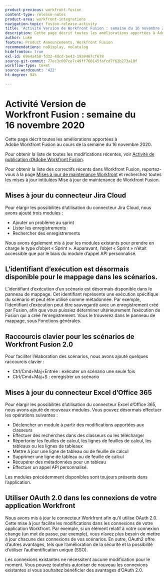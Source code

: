```yaml
---
product-previous: workfront-fusion
content-type: release-notes
product-area: workfront-integrations
navigation-topic: fusion-release-activity
title: 'Activité Version de Workfront Fusion : semaine du 16 novembre 2020'
description: Cette page décrit toutes les améliorations apportées à Adobe Workfront Fusion au cours de la semaine du 16 novembre 2020.
author: Luke
feature: Product Announcements, Workfront Fusion
recommendations: noDisplay, noCatalog
hidefromtoc: true
exl-id: 69e4a458-fd32-4dcd-be43-19a9467cf678
source-git-commit: 77ec3c007ce7c49ff760145fafcd7f62b273a18f
workflow-type: tm+mt
source-wordcount: '422'
ht-degree: 94%

---
```


# Activité Version de Workfront Fusion : semaine du 16 novembre 2020

Cette page décrit toutes les améliorations apportées à Adobe Workfront Fusion au cours de la semaine du 16 novembre 2020.

Pour obtenir la liste de toutes les modifications récentes, voir [Activité de publication d’Adobe Workfront Fusion](/help/workfront-fusion/fusion-product-releases/fusion-release-activity.md).

Pour obtenir la liste des correctifs récents dans Workfront Fusion, reportez-vous à la page [Mises à jour de maintenance Workfront](https://experienceleague.adobe.com/docs/workfront-known-issues/releases/current-updates.html?lang=fr) et recherchez toutes les mises à jour intitulées Mise à jour de maintenance de Workfront Fusion.

## Mises à jour du connecteur Jira Cloud

Pour élargir les possibilités d’utilisation du connecteur Jira Cloud, nous avons ajouté trois modules :

* Ajouter un problème au sprint
* Lister les enregistrements
* Rechercher des enregistrements

Nous avons également mis à jour les modules existants pour prendre en charge le type d’objet « Sprint ». Auparavant, l’objet « Sprint » n’était accessible que par le biais du module d’appel API personnalisé.

## L’identifiant d’exécution est désormais disponible pour le mappage dans les scénarios.

L’identifiant d’exécution d’un scénario est désormais disponible dans le panneau de mappage. Cet identifiant représente une exécution spécifique du scénario et peut être utilisé comme métadonnée. Par exemple, l’identifiant d’exécution peut être sauvegardé avec un enregistrement créé par Fusion, afin que vous puissiez déterminer ultérieurement l’exécution de Fusion qui a créé l’enregistrement. Vous le trouverez dans le panneau de mappage, sous Fonctions générales.

## Raccourcis clavier pour les scénarios de Workfront Fusion 2.0

Pour faciliter l’élaboration des scénarios, nous avons ajouté quelques raccourcis clavier :

* Ctrl/Cmd+Maj+Entrée : exécuter un scénario une seule fois
* Ctrl/Cmd+Maj+S : enregistrer un scénario

## Mises à jour du connecteur Excel d’Office 365

Pour élargir les possibilités d’utilisation du connecteur Excel d’Office 365, nous avons ajouté de nouveaux modules. Vous pouvez désormais effectuer les opérations suivantes :

* Déclencher un module à partir des modifications apportées aux classeurs
* Effectuer des recherches dans des classeurs ou les télécharger
* Répertorier les feuilles de calcul, les lignes de feuilles de calcul, les tableaux ou les lignes de tableaux
* Mettre à jour une ligne de tableau ou de feuille de calcul
* Supprimer une ligne de tableau ou de feuille de calcul
* Récupérer des métadonnées pour un tableau
* Effectuer un appel API personnalisé.

Les modules précédemment disponibles sont toujours présents dans l’application.


## Utiliser OAuth 2.0 dans les connexions de votre application Workfront

Nous avons mis à jour le connecteur Workfront afin qu’il utilise OAuth 2.0. Cette mise à jour facilite les modifications dans les connexions de votre application Workfront. Par exemple, si un élément relatif à votre connexion change (un mot de passe, par exemple), vous n’avez plus besoin de mettre à jour chacune des connexions de vos scénarios. En outre, OAuth2 offre d’autres avantages, tels que l’amélioration de la sécurité et la possibilité d’utiliser l’authentification unique (SSO).

Les connexions existantes ne nécessitent aucune modification pour le moment. Vous pouvez toutefois autoriser de nouveau les connexions existantes si vous souhaitez bénéficier des avantages d’OAuth 2.0.
